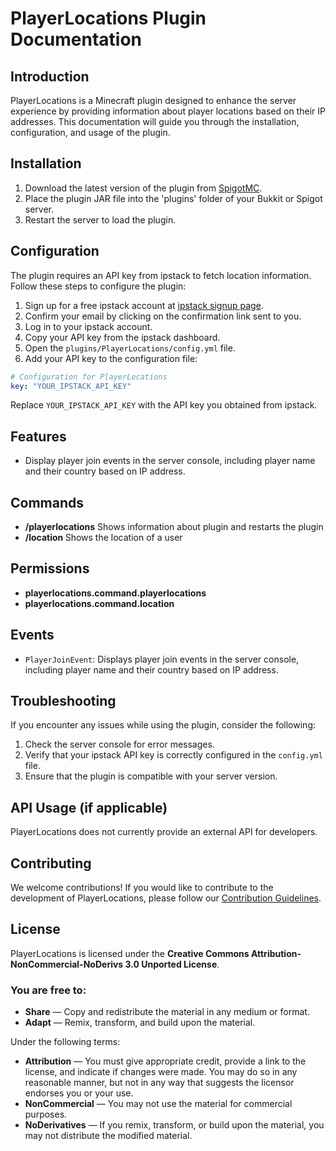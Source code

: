 # PlayerLocations Plugin Documentation

## Introduction

PlayerLocations is a Minecraft plugin designed to enhance the server experience by providing information about player locations based on their IP addresses. This documentation will guide you through the installation, configuration, and usage of the plugin.

## Installation

1. Download the latest version of the plugin from [SpigotMC]().
2. Place the plugin JAR file into the 'plugins' folder of your Bukkit or Spigot server.
3. Restart the server to load the plugin.

## Configuration

The plugin requires an API key from ipstack to fetch location information. Follow these steps to configure the plugin:

1. Sign up for a free ipstack account at [ipstack signup page](https://ipstack.com/signup).
2. Confirm your email by clicking on the confirmation link sent to you.
3. Log in to your ipstack account.
4. Copy your API key from the ipstack dashboard.
5. Open the `plugins/PlayerLocations/config.yml` file.
6. Add your API key to the configuration file:

```yaml
# Configuration for PlayerLocations
key: "YOUR_IPSTACK_API_KEY"
```

Replace `YOUR_IPSTACK_API_KEY` with the API key you obtained from ipstack.

## Features

- Display player join events in the server console, including player name and their country based on IP address.

## Commands

- **/playerlocations** Shows information about plugin and restarts the plugin 
- **/location <username>** Shows the location of a user

## Permissions

- **playerlocations.command.playerlocations**
- **playerlocations.command.location**

## Events

- `PlayerJoinEvent`: Displays player join events in the server console, including player name and their country based on IP address.

## Troubleshooting

If you encounter any issues while using the plugin, consider the following:

1. Check the server console for error messages.
2. Verify that your ipstack API key is correctly configured in the `config.yml` file.
3. Ensure that the plugin is compatible with your server version.

## API Usage (if applicable)

PlayerLocations does not currently provide an external API for developers.

## Contributing

We welcome contributions! If you would like to contribute to the development of PlayerLocations, please follow our [Contribution Guidelines](link_to_contributing_docs).

## License

PlayerLocations is licensed under the **Creative Commons Attribution-NonCommercial-NoDerivs 3.0 Unported License**.

### You are free to:

- **Share** — Copy and redistribute the material in any medium or format.
- **Adapt** — Remix, transform, and build upon the material.

Under the following terms:

- **Attribution** — You must give appropriate credit, provide a link to the license, and indicate if changes were made. You may do so in any reasonable manner, but not in any way that suggests the licensor endorses you or your use.
- **NonCommercial** — You may not use the material for commercial purposes.
- **NoDerivatives** — If you remix, transform, or build upon the material, you may not distribute the modified material.

